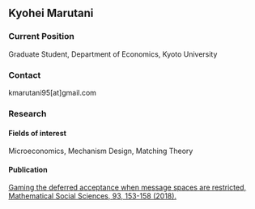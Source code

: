 ## Kyohei Marutani


### Current Position

Graduate Student, Department of Economics, Kyoto University

### Contact
kmarutani95[at]gmail.com


### Research

#### Fields of interest
Microeconomics, Mechanism Design, Matching Theory

#### Publication
[Gaming the deferred acceptance when message spaces are restricted, Mathematical Social Sciences, 93, 153-158 (2018).](https://www.sciencedirect.com/science/article/abs/pii/S0165489618300246)
